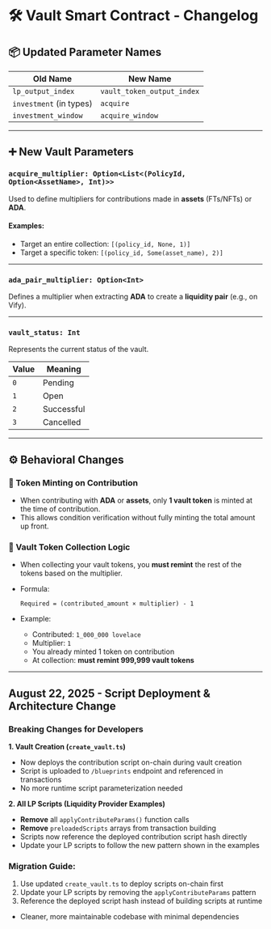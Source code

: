 # 🛠 Vault Smart Contract - Changelog

## 📦 Updated Parameter Names

| **Old Name**            | **New Name**               |
| ----------------------- | -------------------------- |
| `lp_output_index`       | `vault_token_output_index` |
| `investment` (in types) | `acquire`                  |
| `investment_window`     | `acquire_window`           |

---

## ➕ New Vault Parameters

### `acquire_multiplier: Option<List<(PolicyId, Option<AssetName>, Int)>>`

Used to define multipliers for contributions made in **assets** (FTs/NFTs) or **ADA**.

#### Examples:

* Target an entire collection:
  `[(policy_id, None, 1)]`
* Target a specific token:
  `[(policy_id, Some(asset_name), 2)]`

---

### `ada_pair_multiplier: Option<Int>`

Defines a multiplier when extracting **ADA** to create a **liquidity pair** (e.g., on Vify).

---

### `vault_status: Int`

Represents the current status of the vault.

| **Value** | **Meaning** |
| --------- | ----------- |
| `0`       | Pending     |
| `1`       | Open        |
| `2`       | Successful  |
| `3`       | Cancelled   |

---

## ⚙️ Behavioral Changes

### 🔹 Token Minting on Contribution

* When contributing with **ADA** or **assets**, only **1 vault token** is minted at the time of contribution.
* This allows condition verification without fully minting the total amount up front.

### 🔹 Vault Token Collection Logic

* When collecting your vault tokens, you **must remint** the rest of the tokens based on the multiplier.
* Formula:

  ```
  Required = (contributed_amount × multiplier) - 1
  ```
* Example:

  * Contributed: `1_000_000 lovelace`
  * Multiplier: `1`
  * You already minted 1 token on contribution
  * At collection: **must remint 999,999 vault tokens**

---

## August 22, 2025 - Script Deployment & Architecture Change

### Breaking Changes for Developers

**1. Vault Creation (`create_vault.ts`)**
- Now deploys the contribution script on-chain during vault creation
- Script is uploaded to `/blueprints` endpoint and referenced in transactions
- No more runtime script parameterization needed

**2. All LP Scripts (Liquidity Provider Examples)**
- **Remove** all `applyContributeParams()` function calls
- **Remove** `preloadedScripts` arrays from transaction building
- Scripts now reference the deployed contribution script hash directly
- Update your LP scripts to follow the new pattern shown in the examples

### Migration Guide:
1. Use updated `create_vault.ts` to deploy scripts on-chain first
2. Update your LP scripts by removing the `applyContributeParams` pattern
3. Reference the deployed script hash instead of building scripts at runtime
* Cleaner, more maintainable codebase with minimal dependencies